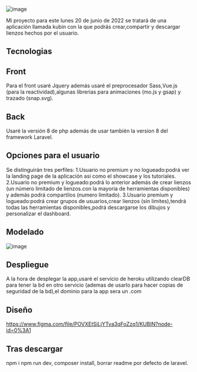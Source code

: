![image](https://user-images.githubusercontent.com/55782974/163437904-dfe9703e-cf2a-4536-bd85-ddd1de44e3e1.png)

Mi proyecto para este lunes 20 de junio de 2022 se tratará de una aplicación llamada kubin con la que podrás crear,compartir y descargar lienzos hechos por el usuario.

## Tecnologias
## Front
Para el front usaré Jquery además usaré el preprocesador Sass,Vue.js (para la reactividad),algunas librerias para animaciones (mo.js y gsap) y trazado (snap.svg).
## Back
Usaré la versión 8 de php además de usar también la version 8 del framework Laravel.
## Opciones para el usuario
Se distinguirán tres perfiles:
1.Usuario no premium y no logueado:podrá ver la landing page de la aplicación asi como el showcase y los tutoriales.
2.Usuario no premium y logueado:podrá lo anterior además de crear lienzos (un número limitado de lienzos.con la mayoria de herramientas disponibles) y además podrá compartilos (numero limitado).
3.Usuario premium y logueado:podrá crear grupos de usuarios,crear lienzos (sin limites),tendrá todas las herramientas disponibles,podrá descargarse los dibujos y personalizar el dashboard.
## Modelado
![image](https://user-images.githubusercontent.com/55782974/163439288-bd232534-fc06-4a33-af4f-bbf12c3e4700.png)

## Despliegue
A la hora de desplegar la app,usaré el servicio de heroku utilizando clearDB para tener la bd en otro servicio (ademas de usarlo para hacer copias de seguridad de la bd),el dominio para la app sera un .com
## Diseño
https://www.figma.com/file/POVXEtSiLjYTva3qFoZzq1/KUBIN?node-id=0%3A1
## Tras descargar
npm i
npm run dev,
composer install,
borrar readme por defecto de laravel.

